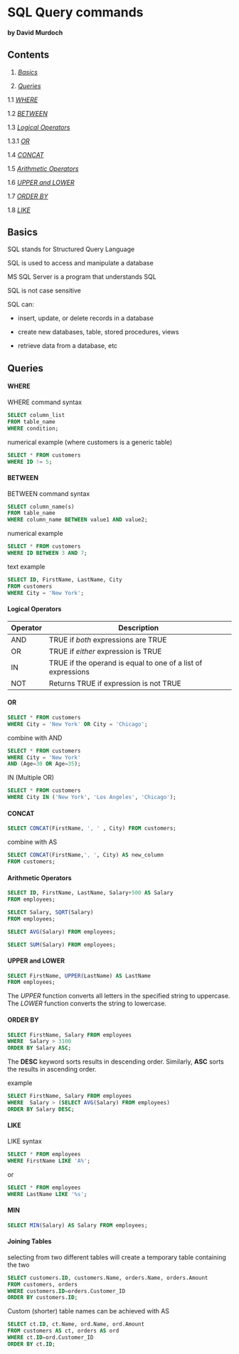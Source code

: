 # SQL Query commands

#### by David Murdoch

## Contents

1. *[Basics](#basics)*

1. *[Queries](#queries)*

1.1 *[WHERE](#where)*

1.2 *[BETWEEN](#between)*

1.3 *[Logical Operators](#logical-operators)*

1.3.1 *[OR](#or)*

1.4 *[CONCAT](#concat)*

1.5 *[Arithmetic Operators](arithmetic-operators)*

1.6 *[UPPER and LOWER](upper-and-lower)*

1.7 *[ORDER BY](order-by)*

1.8 *[LIKE](like)*

## Basics

SQL stands for Structured Query Language

SQL is used to access and manipulate a database

MS SQL Server is a program that understands SQL

SQL is not case sensitive

SQL can:

- insert, update, or delete records in a database

- create new databases, table, stored procedures, views

- retrieve data from a database, etc

## Queries

#### WHERE

WHERE command syntax
```sql
SELECT column_list 
FROM table_name
WHERE condition;
```

numerical example (where customers is a generic table)
```sql
SELECT * FROM customers
WHERE ID != 5;
```

#### BETWEEN

BETWEEN command syntax
```sql
SELECT column_name(s)
FROM table_name
WHERE column_name BETWEEN value1 AND value2;
```

numerical example
```sql
SELECT * FROM customers 
WHERE ID BETWEEN 3 AND 7;
```

text example
```sql
SELECT ID, FirstName, LastName, City 
FROM customers
WHERE City = 'New York';
```

#### Logical Operators

| Operator  | Description |
| ------------- | ------------- |
| AND  | TRUE if *both* expressions are TRUE |
| OR  | TRUE if *either* expression is TRUE  |
| IN  | TRUE if the operand is equal to one of a list of expressions |
| NOT  | Returns TRUE if expression is not TRUE |

#### OR
```sql
SELECT * FROM customers 
WHERE City = 'New York' OR City = 'Chicago';
```

combine with AND
```sql
SELECT * FROM customers
WHERE City = 'New York'
AND (Age=30 OR Age=35);
```

IN (Multiple OR)
```sql
SELECT * FROM customers 
WHERE City IN ('New York', 'Los Angeles', 'Chicago');
```

#### CONCAT
```sql
SELECT CONCAT(FirstName, ', ' , City) FROM customers;
```

combine with AS
```sql
SELECT CONCAT(FirstName,', ', City) AS new_column 
FROM customers;
```

#### Arithmetic Operators
```sql
SELECT ID, FirstName, LastName, Salary+500 AS Salary
FROM employees;
```
```sql
SELECT Salary, SQRT(Salary)
FROM employees;
```
```sql
SELECT AVG(Salary) FROM employees;
```
```sql
SELECT SUM(Salary) FROM employees;
```

#### UPPER and LOWER
```sql
SELECT FirstName, UPPER(LastName) AS LastName 
FROM employees;
```

The *UPPER* function converts all letters in the specified string to uppercase. 
The *LOWER* function converts the string to lowercase.

#### ORDER BY
```sql
SELECT FirstName, Salary FROM employees 
WHERE  Salary > 3100
ORDER BY Salary ASC;
```
The **DESC** keyword sorts results in descending order. 
Similarly, **ASC** sorts the results in ascending order.

example
```sql
SELECT FirstName, Salary FROM employees 
WHERE  Salary > (SELECT AVG(Salary) FROM employees) 
ORDER BY Salary DESC;
```

#### LIKE

LIKE syntax
```sql
SELECT * FROM employees 
WHERE FirstName LIKE 'A%';
```
or
```sql
SELECT * FROM employees 
WHERE LastName LIKE '%s';
```

#### MIN
```sql
SELECT MIN(Salary) AS Salary FROM employees;
```

#### Joining Tables
selecting from two different tables will create a temporary table containing the two
```sql
SELECT customers.ID, customers.Name, orders.Name, orders.Amount
FROM customers, orders
WHERE customers.ID=orders.Customer_ID
ORDER BY customers.ID;
```

Custom (shorter) table names can be achieved with AS
```sql
SELECT ct.ID, ct.Name, ord.Name, ord.Amount
FROM customers AS ct, orders AS ord
WHERE ct.ID=ord.Customer_ID
ORDER BY ct.ID;
```